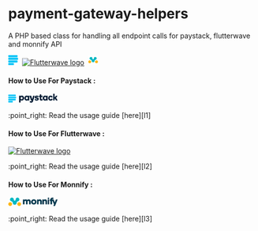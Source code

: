 # payment-gateway-helpers
A PHP based class for handling all endpoint calls for paystack, flutterwave and monnify API
<div>
<a href="https://www.paystack.com/" target="_blank" rel="noreferrer"><img src="/logos/paystack.svg" title="Paystack" alt="Paystack logo" width="20" height="20"/></a>&nbsp;
<a href="https://www.flutterwave.com/" target="_blank" rel="noreferrer"><img src="/logos/flutterwave.svg" title="Flutterwave" alt="Flutterwave logo" width="20" height="20"/></a>&nbsp;
<a href="https://www.monnify.com/" target="_blank" rel="noreferrer"><img src="/logos/monnify.svg" title="Monnify" alt="Monnify logo" width="20" height="20"/></a> 
</div>

#### How to Use For Paystack :
<p>
<a href="https://www.paystack.com/" target="_blank" rel="noreferrer"><img src="/logos/paystack-2.svg" title="Paystack" alt="Paystack logo" width="100" height="auto"/></a> 
</p>
:point_right: Read the usage guide [here][l1] 

#### How to Use For Flutterwave :
<p>
<a href="https://www.flutterwave.com/" target="_blank" rel="noreferrer"><img src="/logos/flutterwave-2.svg" title="Flutterwave" alt="Flutterwave logo" width="100" height="auto"/></a> 
</p>
:point_right: Read the usage guide [here][l2] 

#### How to Use For Monnify :
<p>
<a href="https://www.monnify.com/" target="_blank" rel="noreferrer"><img src="/logos/monnify-2.svg" title="Monnify" alt="Monnify logo" width="100" height="auto"/></a> 
</p>
:point_right: Read the usage guide [here][l3] 
   
[link-author]: https://linkedin.com/in/adoagwai-godswill
[l1]: <https://github.com/euroadams/payment-gateway-helpers/tree/main/paystack/README.md>
[l2]: <https://github.com/euroadams/payment-gateway-helpers/tree/main/flutterwave/README.md>
[l3]: <https://github.com/euroadams/payment-gateway-helpers/tree/main/monnify/README.md>



